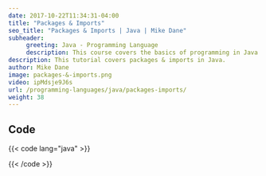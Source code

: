 ```yaml
---
date: 2017-10-22T11:34:31-04:00
title: "Packages & Imports"
seo_title: "Packages & Imports | Java | Mike Dane"
subheader:
     greeting: Java - Programming Language
     description: This course covers the basics of programming in Java. Work your way through the videos/articles and I'll teach you everything you need to know to start your programming journey!
description: This tutorial covers packages & imports in Java.
author: Mike Dane
image: packages-&-imports.png
video: ipMdsje9J6s
url: /programming-languages/java/packages-imports/
weight: 38
---
```


## Code

{{< code lang="java" >}}


{{< /code >}}